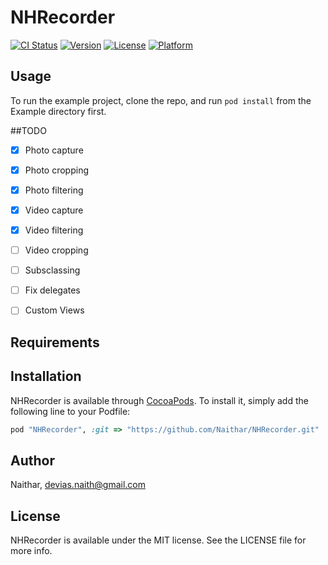 # NHRecorder

[![CI Status](http://img.shields.io/travis/Naithar/NHRecorder.svg?style=flat)](https://travis-ci.org/Naithar/NHRecorder)
[![Version](https://img.shields.io/cocoapods/v/NHRecorder.svg?style=flat)](http://cocoapods.org/pods/NHRecorder)
[![License](https://img.shields.io/cocoapods/l/NHRecorder.svg?style=flat)](http://cocoapods.org/pods/NHRecorder)
[![Platform](https://img.shields.io/cocoapods/p/NHRecorder.svg?style=flat)](http://cocoapods.org/pods/NHRecorder)

## Usage

To run the example project, clone the repo, and run `pod install` from the Example directory first.

##TODO

- [x] Photo capture
- [x] Photo cropping
- [x] Photo filtering
- [x] Video capture
- [x] Video filtering
- [ ] Video cropping
- [ ] Subsclassing
- [ ] Fix delegates
- [ ] Custom Views


## Requirements

## Installation

NHRecorder is available through [CocoaPods](http://cocoapods.org). To install
it, simply add the following line to your Podfile:

```ruby
pod "NHRecorder", :git => "https://github.com/Naithar/NHRecorder.git"
```

## Author

Naithar, devias.naith@gmail.com

## License

NHRecorder is available under the MIT license. See the LICENSE file for more info.
